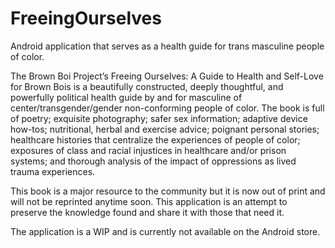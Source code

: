 # FreeingOurselves
Android application that serves as a health guide for trans masculine people of color.

The Brown Boi Project’s Freeing Ourselves: A Guide to Health and Self-Love for Brown Bois is a beautifully constructed, deeply thoughtful, and powerfully political health guide by and for masculine of center/transgender/gender non-conforming people of color. 
The book is full of poetry; exquisite photography; safer sex information; adaptive device how-tos; nutritional, herbal and exercise advice; poignant personal stories; healthcare histories that centralize the experiences of people of color; exposures of class and racial injustices in healthcare and/or prison systems; and thorough analysis of the impact of oppressions as lived trauma experiences.

This book is a major resource to the community but it is now out of print and will not be reprinted anytime soon. This application is an attempt to preserve the knowledge found and share it with those that need it.

The application is a WIP and is currently not available on the Android store. 

